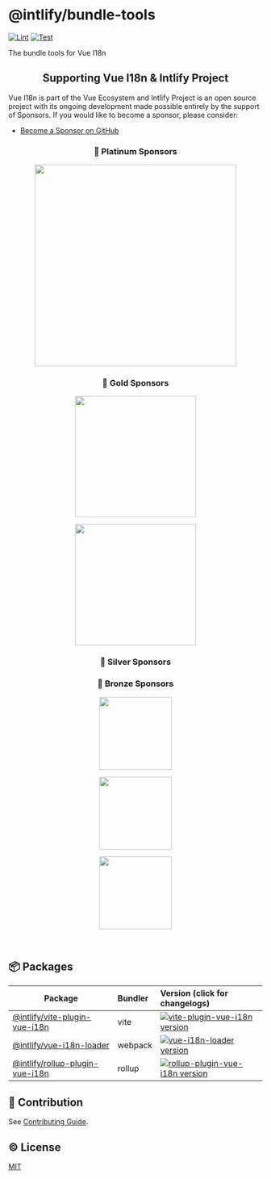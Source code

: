 # @intlify/bundle-tools

[![Lint](https://github.com/intlify/bundle-tools/actions/workflows/lint.yml/badge.svg)](https://github.com/intlify/bundle-tools/actions/workflows/lint.yml)
[![Test](https://github.com/intlify/bundle-tools/actions/workflows/test.yml/badge.svg)](https://github.com/intlify/bundle-tools/actions/workflows/test.yml)

The bundle tools for Vue I18n

<h2 align="center">Supporting Vue I18n & Intlify Project</h2>

Vue I18n is part of the Vue Ecosystem and Intlify Project is an open source project with its ongoing development made possible entirely by the support of Sponsors. If you would like to become a sponsor, please consider:

- [Become a Sponsor on GitHub](https://github.com/sponsors/kazupon)

<h3 align="center">🏅 Platinum Sponsors</h3>

<p align="center">
  <a href="https://zenarchitects.co.jp/" target="_blank">
    <img
      src="https://raw.githubusercontent.com/intlify/vue-i18n-next/master/docs/public/zenarchitects.png"
      width="400px"
    />
  </a>
</p>

<h3 align="center">🥇 Gold Sponsors</h3>

<p align="center">
  <a
    href="https://nuxtjs.org/"
    target="_blank">
    <img
      src="https://raw.githubusercontent.com/intlify/vue-i18n-next/master/docs/public/nuxt.png"
      width="240px"
    />
  </a>
</p>
<p align="center">
  <a
    href="https://rapidapi.com/"
    target="_blank">
    <img
      src="https://raw.githubusercontent.com/intlify/vue-i18n-next/master/docs/public/RapidAPI.png"
      width="240px"
    />
  </a>
</p>

<h3 align="center">🥈 Silver Sponsors</h3>

<h3 align="center">🥉 Bronze Sponsors</h3>

<p align="center">
  <a href="https://www.sendcloud.com/" target="_blank">
    <img
      src="https://raw.githubusercontent.com/intlify/vue-i18n-next/master/docs/public/sendcloud.png"
      width="144px"
    />
  </a>
</p>
<p align="center">
  <a href="https://www.vuemastery.com/" target="_blank">
    <img
      src="https://raw.githubusercontent.com/intlify/vue-i18n-next/master/docs/public/vuemastery.png"
      width="144px"
    />
  </a>
</p>
<p align="center">
  <a href="https://www.deci-bel.com/" target="_blank">
    <img
      src="https://raw.githubusercontent.com/intlify/vue-i18n-next/master/docs/public/decibel.png"
      width="144px"
    />
  </a>
</p>

<br/>

## :package: Packages

| Package | Bundler | Version (click for changelogs) |
| ------------------------------------------------------------------ | :------- | :------------------------------------------------------------------------------------------------------------------------------------------------------------ |
| [@intlify/vite-plugin-vue-i18n](packages/vite-plugin-vue-i18n)     | vite     | [![vite-plugin-vue-i18n version](https://img.shields.io/npm/v/@intlify/vite-plugin-vue-i18n.svg?label=%20&&color=blueviolet)](packages/vite-plugin-vue-i18n/CHANGELOG.md)|
| [@intlify/vue-i18n-loader](packages/vue-i18n-loader)               | webpack  | [![vue-i18n-loader version](https://img.shields.io/npm/v/@intlify/vue-i18n-loader.svg?label=%20&color=blue)](packages/vue-i18n-loader/CHANGELOG.md)|
| [@intlify/rollup-plugin-vue-i18n](packages/rollup-plugin-vue-i18n) | rollup   | [![rollup-plugin-vue-i18n version](https://img.shields.io/npm/v/@intlify/rollup-plugin-vue-i18n.svg?label=%20&color=red)](packages/rollup-plugin-vue-i18n/CHANGELOG.md)|


## :muscle: Contribution

See [Contributing Guide](https://github.com/intlify/bundle-tools/tree/main/.github/contributing.md).

## :copyright: License

[MIT](http://opensource.org/licenses/MIT)
